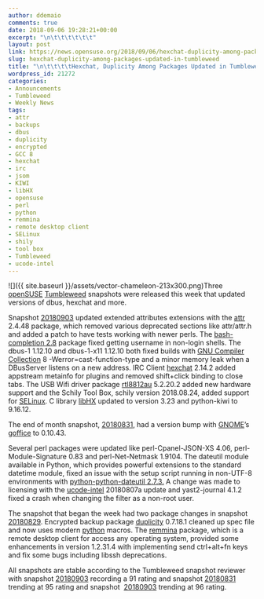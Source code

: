 ```yaml
---
author: ddemaio
comments: true
date: 2018-09-06 19:28:21+00:00
excerpt: "\n\t\t\t\t\t\t"
layout: post
link: https://news.opensuse.org/2018/09/06/hexchat-duplicity-among-packages-updated-in-tumbleweed/
slug: hexchat-duplicity-among-packages-updated-in-tumbleweed
title: "\n\t\t\t\tHexchat, Duplicity Among Packages Updated in Tumbleweed\t\t"
wordpress_id: 21272
categories:
- Announcements
- Tumbleweed
- Weekly News
tags:
- attr
- backups
- dbus
- duplicity
- encrypted
- GCC 8
- hexchat
- irc
- jsom
- KIWI
- libHX
- opensuse
- perl
- python
- remmina
- remote desktop client
- SELinux
- shily
- tool box
- Tumbleweed
- ucode-intel
---
```

![]({{ site.baseurl }}/assets/vector-chameleon-213x300.png)Three [openSUSE](https://www.opensuse.org/) [Tumbleweed](https://en.opensuse.org/Portal:Tumbleweed) snapshots were released this week that updated versions of dbus, hexchat and more.

Snapshot [20180903](https://lists.opensuse.org/opensuse-factory/2018-09/msg00017.html) updated extended attributes extensions with the [attr](https://linux.die.net/man/1/attr) 2.4.48 package, which removed various deprecated sections like attr/attr.h and added a patch to have tests working with newer perls. The [bash-completion 2.8](https://github.com/scop/bash-completion/releases) package fixed getting username in non-login shells. The dbus-1 1.12.10 and dbus-1-x11 1.12.10 both fixed builds with [GNU Compiler Collection](https://gcc.gnu.org/) 8 -Werror=cast-function-type and a minor memory leak when a DBusServer listens on a new address. IRC Client [hexchat](https://hexchat.github.io/) 2.14.2 added appstream metainfo for plugins and removed shift+click binding to close tabs. The USB Wifi driver package [rtl8812au](https://github.com/diederikdehaas/rtl8812AU) 5.2.20.2 added new hardware support and the Schily Tool Box, schily version 2018.08.24, added support for [SELinux](https://en.wikipedia.org/wiki/Security-Enhanced_Linux). C library [libHX](https://www.freshports.org/lang/libhx/) updated to version 3.23 and python-kiwi to 9.16.12.

The end of month snapshot, [20180831](https://lists.opensuse.org/opensuse-factory/2018-09/msg00015.html), had a version bump with [GNOME](https://www.gnome.org/)’s [goffice](https://github.com/GNOME/goffice) to 0.10.43.

Several perl packages were updated like perl-Cpanel-JSON-XS 4.06, perl-Module-Signature 0.83 and perl-Net-Netmask 1.9104. The dateutil module available in Python, which provides powerful extensions to the standard datetime module, fixed an issue with the setup script running in non-UTF-8 environments with [python-python-dateutil 2.7.3.](https://pypi.org/project/python-dateutil/) A change was made to licensing with the [ucode-intel](https://software.opensuse.org/package/ucode-intel) 20180807a update and yast2-journal 4.1.2 fixed a crash when changing the filter as a non-root user.

The snapshot that began the week had two package changes in snapshot [20180829](https://lists.opensuse.org/opensuse-factory/2018-08/msg00358.html). Encrypted backup package [duplicity](http://duplicity.nongnu.org/) 0.7.18.1 cleaned up spec file and now uses modern [python](https://www.python.org/) macros. The [remmina](https://remmina.org/) package, which is a remote desktop client for access any operating system, provided some enhancements in version 1.2.31.4 with implementing send ctrl+alt+fn keys and fix some bugs including libssh deprecations.

All snapshots are stable according to the Tumbleweed snapshot reviewer with snapshot [20180903](https://lists.opensuse.org/opensuse-factory/2018-09/msg00017.html) recording a 91 rating and snapshot [20180831](https://lists.opensuse.org/opensuse-factory/2018-09/msg00015.html) trending at 95 rating and snapshot  [20180903](https://lists.opensuse.org/opensuse-factory/2018-09/msg00017.html) trending at 96 rating.		
